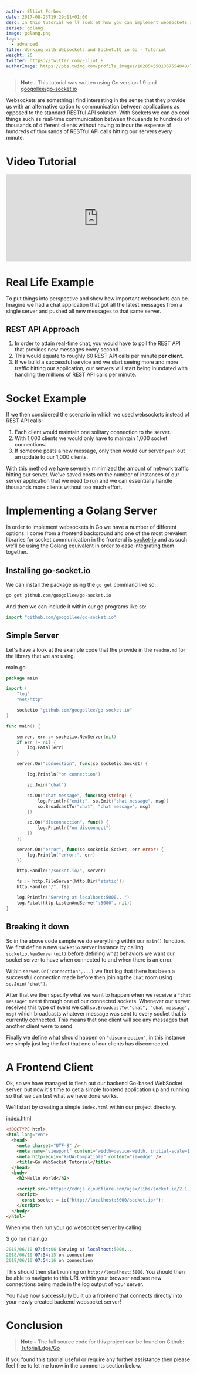 ```yaml
---
author: Elliot Forbes
date: 2017-08-23T19:29:11+01:00
desc: In this tutorial we'll look at how you can implement websockets in Golang
series: golang
image: golang.png
tags:
  - advanced
title: Working with Websockets and Socket.IO in Go - Tutorial
weight: 26
twitter: https://twitter.com/Elliot_F
authorImage: https://pbs.twimg.com/profile_images/1028545501367554048/lzr43cQv_400x400.jpg
---
```


> **Note -** This tutorial was written using Go version 1.9 and
> [googollee/go-socket.io](https://github.com/googollee/go-socket.io)

Websockets are something I find interesting in the sense that they provide us
with an alternative option to communication between applications as opposed to
the standard RESTful API solution. With Sockets we can do cool things such as
real-time communication between thousands to hundreds of thousands of different
clients without having to incur the expense of hundreds of thousands of RESTful
API calls hitting our servers every minute.

# Video Tutorial

<div style="position:relative;height:0;padding-bottom:47.08%"><iframe src="https://www.youtube.com/embed/ycgCMOWPgiw?ecver=2" style="position:absolute;width:100%;height:100%;left:0" width="765" height="360" frameborder="0" allow="autoplay; encrypted-media" allowfullscreen></iframe></div>

# Real Life Example

To put things into perspective and show how important websockets can be. Imagine
we had a chat application that got all the latest messages from a single server
and pushed all new messages to that same server.

## REST API Approach

1. In order to attain real-time chat, you would have to poll the REST API that
   provides new messages every second.
1. This would equate to roughly 60 REST API calls per minute **per client**.
1. If we build a successful service and we start seeing more and more traffic
   hitting our application, our servers will start being inundated with handling
   the millions of REST API calls per minute.

# Socket Example

If we then considered the scenario in which we used websockets instead of REST
API calls:

1. Each client would maintain one solitary connection to the server.
1. With 1,000 clients we would only have to maintain 1,000 socket connections.
1. If someone posts a new message, only then would our server `push` out an
   update to our 1,000 clients.

With this method we have severely minimized the amount of network traffic
hitting our server. We've saved costs on the number of instances of our server
application that we need to run and we can essentially handle thousands more
clients without too much effort.

# Implementing a Golang Server

In order to implement websockets in Go we have a number of different options. I
come from a frontend background and one of the most prevalent libraries for
socket communication in the frontend is [socket-io](https://socket.io/) and as
such we'll be using the Golang equivalent in order to ease integrating them
together.

## Installing go-socket.io

We can install the package using the `go get` command like so:

```bash
go get github.com/googollee/go-socket.io
```

And then we can include it within our go programs like so:

```go
import "github.com/googollee/go-socket.io"
```

## Simple Server

Let's have a look at the example code that the provide in the `readme.md` for
the library that we are using.

<div class="filename">main.go</div>

```go
package main

import (
    "log"
    "net/http"

    socketio "github.com/googollee/go-socket.io"
)

func main() {

    server, err := socketio.NewServer(nil)
    if err != nil {
        log.Fatal(err)
    }

    server.On("connection", func(so socketio.Socket) {

        log.Println("on connection")

        so.Join("chat")

        so.On("chat message", func(msg string) {
            log.Println("emit:", so.Emit("chat message", msg))
            so.BroadcastTo("chat", "chat message", msg)
        })

        so.On("disconnection", func() {
            log.Println("on disconnect")
        })
    })

    server.On("error", func(so socketio.Socket, err error) {
        log.Println("error:", err)
    })

    http.Handle("/socket.io/", server)

    fs := http.FileServer(http.Dir("static"))
    http.Handle("/", fs)

    log.Println("Serving at localhost:5000...")
    log.Fatal(http.ListenAndServe(":5000", nil))
}

```

## Breaking it down

So in the above code sample we do everything within our `main()` function. We
first define a new `socketio` server instance by calling
`socketio.NewServer(nil)` before defining what behaviors we want our socket
server to have when connected to and when there is an error.

Within `server.On('connection',...)` we first log that there has been a
successful connection made before then joining the `chat` room using
`so.Join("chat")`.

After that we then specify what we want to happen when we receive a
`"chat message"` event through one of our connected sockets. Whenever our server
receives this type of event we call
`so.BroadcastTo("chat", "chat message", msg)` which broadcasts whatever message
was sent to every socket that is currently connected. This means that one client
will see any messages that another client were to send.

Finally we define what should happen on `"disconnection"`, in this instance we
simply just log the fact that one of our clients has disconnected.

# A Frontend Client

Ok, so we have managed to flesh out our backend Go-based WebSocket server, but
now it's time to get a simple frontend application up and running so that we can
test what we have done works.

We'll start by creating a simple `index.html` within our project directory.

<div class="filename">index.html</div>

```html
<!DOCTYPE html>
<html lang="en">
  <head>
    <meta charset="UTF-8" />
    <meta name="viewport" content="width=device-width, initial-scale=1.0" />
    <meta http-equiv="X-UA-Compatible" content="ie=edge" />
    <title>Go WebSocket Tutorial</title>
  </head>
  <body>
    <h2>Hello World</h2>

    <script src="https://cdnjs.cloudflare.com/ajax/libs/socket.io/2.1.1/socket.io.js"></script>
    <script>
      const socket = io("http://localhost:5000/socket.io/");
    </script>
  </body>
</html>
```

When you then run your go websocket server by calling:

<div class="filename"> $ go run main.go</div>

```s
2018/06/10 07:54:06 Serving at localhost:5000...
2018/06/10 07:54:15 on connection
2018/06/10 07:54:16 on connection
```

This should then start running on `http://localhost:5000`. You should then be
able to navigate to this URL within your browser and see new connections being
made in the log output of your server.

You have now successfully built up a frontend that connects directly into your
newly created backend websocket server!

# Conclusion

> **Note -** The full source code for this project can be found on Github:
> [TutorialEdge/Go](https://github.com/TutorialEdge/Go/tree/master/go-websocket-tutorial)

If you found this tutorial useful or require any further assistance then please
feel free to let me know in the comments section below.
